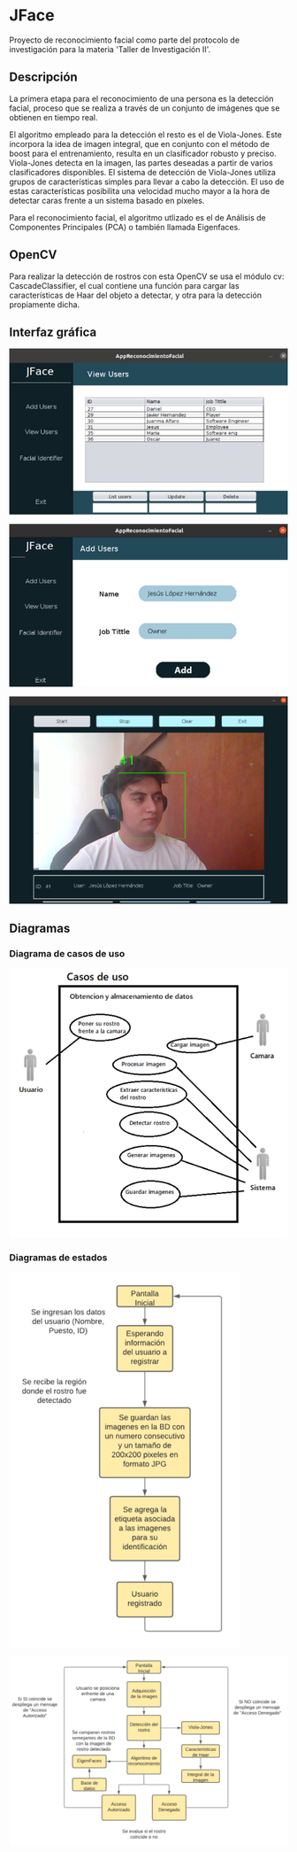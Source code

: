 # JFace
Proyecto de reconocimiento facial como parte del protocolo de investigación para la materia 'Taller de Investigación II'.


## Descripción 
La primera etapa para el reconocimiento de una persona es la detección facial, proceso que se realiza a través de un conjunto de imágenes que se obtienen en tiempo real.

El algoritmo empleado para la detección el resto es el de Viola-Jones. Este incorpora la idea de imagen integral, que en conjunto con el método de boost para el entrenamiento, resulta en un clasificador robusto y preciso. Viola-Jones detecta en la imagen, las partes deseadas a partir de varios clasificadores disponibles. El sistema de detección de Viola-Jones utiliza grupos de características simples para llevar a cabo la detección. El uso de estas características posibilita una velocidad mucho mayor a la hora de detectar caras frente a un sistema basado en píxeles.

Para el reconocimiento facial, el algoritmo utlizado es el de Análisis de Componentes Principales (PCA) o también llamada Eigenfaces.


## OpenCV 
Para realizar la detección de rostros con esta OpenCV se usa el módulo cv: CascadeClassifier, el cual contiene una función para cargar las características de Haar del objeto a detectar, y otra para la detección propiamente dicha.


## Interfaz gráfica
![interfaz1](/img/img1.png)

![interfaz2](/img/img2.png)

![interfaz3](/img/img3.png)


## Diagramas
### Diagrama de casos de uso
![Diagrama de casos de uso](/img/img_casosuso.png)

### Diagramas de estados
![Diagrama de estados de registro](/img/img_edos1.png)

![Diagrama de estados de reconocimiento](/img/img_edos2.png)
